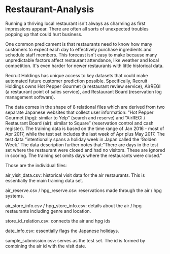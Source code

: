 # Restaurant-Analysis

Running a thriving local restaurant isn't always as charming as first impressions appear. There are often all sorts of unexpected troubles popping up that could hurt business.

One common predicament is that restaurants need to know how many customers to expect each day to effectively purchase ingredients and schedule staff members. This forecast isn't easy to make because many unpredictable factors affect restaurant attendance, like weather and local competition. It's even harder for newer restaurants with little historical data.

Recruit Holdings has unique access to key datasets that could make automated future customer prediction possible. Specifically, Recruit Holdings owns Hot Pepper Gourmet (a restaurant review service), AirREGI (a restaurant point of sales service), and Restaurant Board (reservation log management software).

The data comes in the shape of 8 relational files which are derived from two separate Japanese websites that collect user information: “Hot Pepper Gourmet (hpg): similar to Yelp” (search and reserve) and “AirREGI / Restaurant Board (air): similar to Square” (reservation control and cash register). The training data is based on the time range of Jan 2016 - most of Apr 2017, while the test set includes the last week of Apr plus May 2017. The test data “intentionally spans a holiday week in Japan called the ‘Golden Week.’ The data description further notes that:”There are days in the test set where the restaurant were closed and had no visitors. These are ignored in scoring. The training set omits days where the restaurants were closed."

Those are the individual files:

air_visit_data.csv: historical visit data for the air restaurants. This is essentially the main training data set.

air_reserve.csv / hpg_reserve.csv: reservations made through the air / hpg systems.

air_store_info.csv / hpg_store_info.csv: details about the air / hpg restaurants including genre and location.

store_id_relation.csv: connects the air and hpg ids

date_info.csv: essentially flags the Japanese holidays.

sample_submission.csv: serves as the test set. The id is formed by combining the air id with the visit date.
